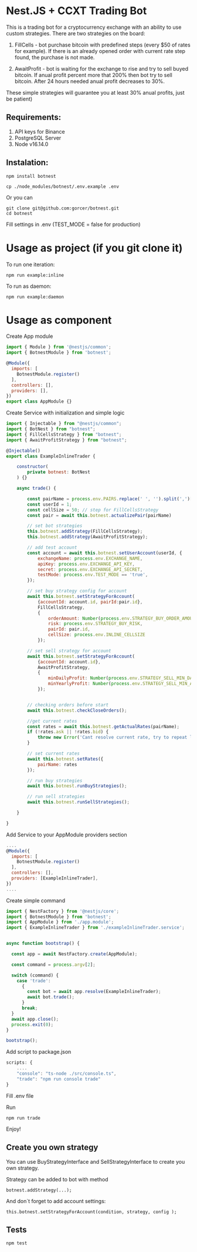 # Nest.JS + CCXT Trading Bot

This is a trading bot for a cryptocurrency exchange with an ability to use custom strategies.
There are two strategies on the board:

1) FillCells - bot purchase bitcoin with predefined steps (every $50 of rates for example). If there is an already opened order with current rate step found, the purchase is not made.

2) AwaitProfit - bot is waiting for the exchange to rise and try to sell buyed bitcoin. If anual profit percent more that 200% then bot try to sell bitcoin. After 24 hours needed anual profit decreases to 30%.

These simple strategies will guarantee you at least 30% anual profits, just be patient) 


## Requirements:
1. API keys for Binance
2. PostgreSQL Server
3. Node v16.14.0


## Instalation:

```
npm install botnest
```

```
cp ./node_modules/botnest/.env.example .env
```
Or you can

```
git clone git@github.com:gorcer/botnest.git
cd botnest
```

Fill settings in .env 
(TEST_MODE = false for production)


# Usage as project (if you git clone it)

To run one iteration:
```
npm run example:inline
```

To run as daemon:
```
npm run example:daemon
```

# Usage as component

Create App module

```javascript
import { Module } from '@nestjs/common';
import { BotnestModule } from 'botnest';

@Module({
  imports: [
    BotnestModule.register()
  ],
  controllers: [],
  providers: [],
})
export class AppModule {}

```

Create Service with initialization and simple logic 

```javascript
import { Injectable } from "@nestjs/common";
import { BotNest } from "botnest";
import { FillCellsStrategy } from "botnest";
import { AwaitProfitStrategy } from "botnest";

@Injectable()
export class ExampleInlineTrader {

    constructor(
        private botnest: BotNest
    ) {}

    async trade() {

        const pairName = process.env.PAIRS.replace(' ', '').split(',')[0];
        const userId = 1;
        const cellSize = 50; // step for FillCellsStrategy
        const pair = await this.botnest.actualizePair(pairName)

        // set bot strategies
        this.botnest.addStrategy(FillCellsStrategy);
        this.botnest.addStrategy(AwaitProfitStrategy);

        // add test account
        const account = await this.botnest.setUserAccount(userId, {
            exchangeName: process.env.EXCHANGE_NAME,
            apiKey: process.env.EXCHANGE_API_KEY,
            secret: process.env.EXCHANGE_API_SECRET,
            testMode: process.env.TEST_MODE == 'true',
        });

        // set buy strategy config for account
        await this.botnest.setStrategyForAccount(
            {accountId: account.id, pairId:pair.id},
            FillCellsStrategy,
            {
                orderAmount: Number(process.env.STRATEGY_BUY_ORDER_AMOUNT),
                risk: process.env.STRATEGY_BUY_RISK,
                pairId: pair.id,
                cellSize: process.env.INLINE_CELLSIZE
            });

        // set sell strategy for account
        await this.botnest.setStrategyForAccount(
            {accountId: account.id},
            AwaitProfitStrategy,
            {
                minDailyProfit: Number(process.env.STRATEGY_SELL_MIN_DAILY_PROFIT), // % годовых если сделка закрывается за день
                minYearlyProfit: Number(process.env.STRATEGY_SELL_MIN_ANNUAL_PROFIT), // % годовых если сделка живет больше дня						
            });


        // checking orders before start
        await this.botnest.checkCloseOrders();

        //get current rates
        const rates = await this.botnest.getActualRates(pairName);
        if (!rates.ask || !rates.bid) {
            throw new Error('Cant resolve current rate, try to repeat later')
        }

        // set current rates
        await this.botnest.setRates({
            pairName: rates
        });

        // run buy strategies
        await this.botnest.runBuyStrategies();

        // run sell strategies
        await this.botnest.runSellStrategies();

    }

}
```

Add Service to your AppModule providers section

```javascript
....
@Module({
  imports: [
    BotnestModule.register()
  ],
  controllers: [],
  providers: [ExampleInlineTrader],
})
....
```

Create simple command
```javascript
import { NestFactory } from '@nestjs/core';
import { BotnestModule } from 'botnest';
import { AppModule } from './app.module';
import { ExampleInlineTrader } from './exampleInlineTrader.service';


async function bootstrap() {

  const app = await NestFactory.create(AppModule);

  const command = process.argv[2];

  switch (command) {
    case 'trade':
      {
        const bot = await app.resolve(ExampleInlineTrader);
        await bot.trade();
      }
      break;    
  }
  await app.close();
  process.exit(0);
}

bootstrap();

```


Add script to package.json
```javascript
scripts: {
    ....
    "console": "ts-node ./src/console.ts",
    "trade": "npm run console trade"
}
```

Fill .env file

Run
```
npm run trade
```

Enjoy!

## Create you own strategy

You can use BuyStrategyInterface and SellStrategyInterface to create you own strategy.

Strategy can be added to bot with method  
```
botnest.addStrategy(...);
```

And don`t forget to add account settings:
```
this.botnest.setStrategyForAccount(condition, strategy, config );
```



## Tests

```
npm test
```
